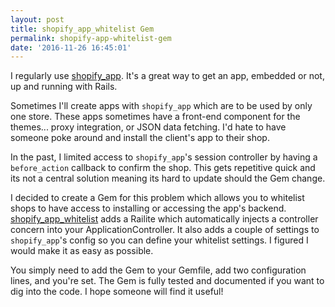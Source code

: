 ```yaml
---
layout: post
title: shopify_app_whitelist Gem
permalink: shopify-app-whitelist-gem
date: '2016-11-26 16:45:01'
---
```


I regularly use [shopify_app](https://github.com/Shopify/shopify_app). It's a great way to get an app, embedded or not, up and running with Rails.

Sometimes I'll create apps with `shopify_app` which are to be used by only one store. These apps sometimes have a front-end component for the themes... proxy integration, or JSON data fetching. I'd hate to have someone poke around and install the client's app to their shop.

In the past, I limited access to `shopify_app`'s session controller by having a `before_action` callback to confirm the shop. This gets repetitive quick and its not a central solution meaning its hard to update should the Gem change.

I decided to create a Gem for this problem which allows you to whitelist shops to have access to installing or accessing the app's backend. [shopify_app_whitelist](https://github.com/osiset/shopify_app_whitelist) adds a Railite which automatically injects a controller concern into your ApplicationController. It also adds a couple of settings to `shopify_app`'s config so you can define your whitelist settings. I figured I would make it as easy as possible.

You simply need to add the Gem to your Gemfile, add two configuration lines, and you're set. The Gem is fully tested and documented if you want to dig into the code. I hope someone will find it useful!
